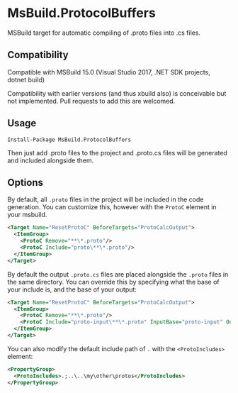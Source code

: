 ﻿# MsBuild.ProtocolBuffers

MSBuild target for automatic compiling of .proto files into .cs files.

## Compatibility

Compatible with MSBuild 15.0 (Visual Studio 2017, .NET SDK projects, dotnet build)

Compatibility with earlier versions (and thus xbuild also) is conceivable but not implemented.  Pull requests to add this are welcomed.

## Usage

```
Install-Package MsBuild.ProtocolBuffers
```

Then just add .proto files to the project and .proto.cs files will be generated and included alongside them.

## Options

By default, all ```.proto``` files in the project will be included in the code generation.  You can customize this, however with the ```ProtoC``` element in your msbuild.

```xml
<Target Name="ResetProtoC" BeforeTargets="ProtoCalcOutput">
  <ItemGroup>
    <ProtoC Remove="**\*.proto"/>
    <ProtoC Include="proto\**\*.proto"/>
  </ItemGroup>
</Target>
```

By default the output ```.proto.cs``` files are placed alongside the ```.proto``` files in the same directory.
You can override this by specifying what the base of your include is, and the base of your output:

```xml
<Target Name="ResetProtoC" BeforeTargets="ProtoCalcOutput">
  <ItemGroup>
    <ProtoC Remove="**\*.proto"/>
    <ProtoC Include="proto-input\**\*.proto" InputBase="proto-input" OutputBase="proto-output"/>
  </ItemGroup>
</Target>
```

You can also modify the default include path of ```.``` with the ```<ProtoIncludes>``` element:

```xml
<PropertyGroup>
  <ProtoIncludes>.;..\..\my\other\protos</ProtoIncludes>
</PropertyGroup>
```

